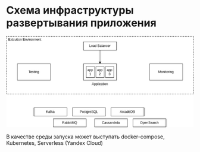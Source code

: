 # Схема инфраструктуры развертывания приложения

![Infrastructure](M2L2-infrastructure.drawio.png)

В качестве среды запуска может выступать docker-compose, Kubernetes, Serverless (Yandex Cloud)